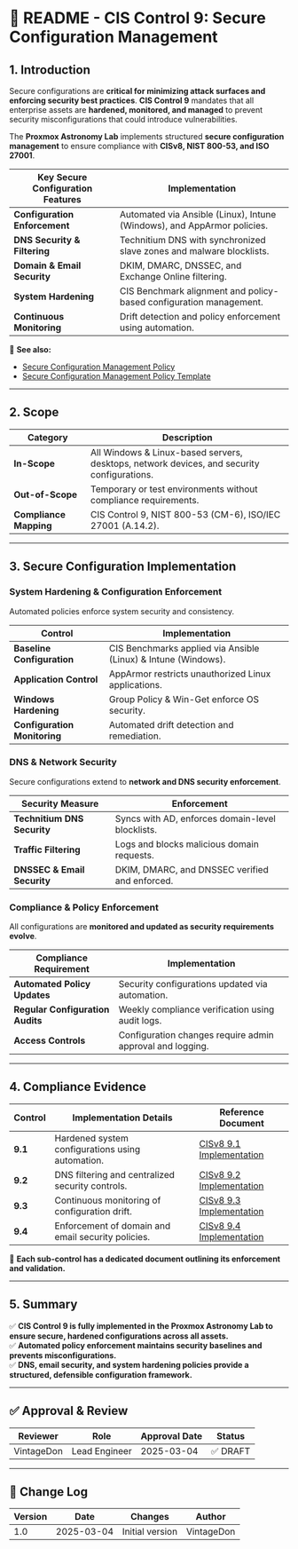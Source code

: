 <!-- ---
title: "README - CIS Control 9: Secure Configuration Management"
description: "An overview of CIS Control 9 and its implementation within the Proxmox Astronomy Lab, ensuring systems and services are securely configured, monitored, and maintained."
author: "VintageDon"
tags: ["CISv8.1", "Secure Configuration", "Hardening", "Compliance", "System Security"]
category: "Compliance"
kb_type: "README"
version: "1.0"
status: "Draft"
last_updated: "2025-03-04"
---
 -->

# **📜 README - CIS Control 9: Secure Configuration Management**

## **1. Introduction**

Secure configurations are **critical for minimizing attack surfaces and enforcing security best practices**. **CIS Control 9** mandates that all enterprise assets are **hardened, monitored, and managed** to prevent security misconfigurations that could introduce vulnerabilities.

The **Proxmox Astronomy Lab** implements structured **secure configuration management** to ensure compliance with **CISv8, NIST 800-53, and ISO 27001**.

| **Key Secure Configuration Features** | **Implementation** |
|--------------------------------------|------------------|
| **Configuration Enforcement** | Automated via Ansible (Linux), Intune (Windows), and AppArmor policies. |
| **DNS Security & Filtering** | Technitium DNS with synchronized slave zones and malware blocklists. |
| **Domain & Email Security** | DKIM, DMARC, DNSSEC, and Exchange Online filtering. |
| **System Hardening** | CIS Benchmark alignment and policy-based configuration management. |
| **Continuous Monitoring** | Drift detection and policy enforcement using automation. |

📌 **See also:**

- [Secure Configuration Management Policy](../cisv81-controls/cisv81-09-secure-configuration-management-policy.md)
- [Secure Configuration Management Policy Template](../cisv81-policy-templates/cisv81-09-secure-configuration-management-template.md)

---

## **2. Scope**

| **Category**  | **Description** |
|--------------|----------------|
| **In-Scope** | All Windows & Linux-based servers, desktops, network devices, and security configurations. |
| **Out-of-Scope** | Temporary or test environments without compliance requirements. |
| **Compliance Mapping** | CIS Control 9, NIST 800-53 (CM-6), ISO/IEC 27001 (A.14.2). |

---

## **3. Secure Configuration Implementation**

### **System Hardening & Configuration Enforcement**

Automated policies enforce system security and consistency.

| **Control** | **Implementation** |
|------------|--------------------|
| **Baseline Configuration** | CIS Benchmarks applied via Ansible (Linux) & Intune (Windows). |
| **Application Control** | AppArmor restricts unauthorized Linux applications. |
| **Windows Hardening** | Group Policy & Win-Get enforce OS security. |
| **Configuration Monitoring** | Automated drift detection and remediation. |

### **DNS & Network Security**

Secure configurations extend to **network and DNS security enforcement**.

| **Security Measure** | **Enforcement** |
|----------------------|----------------|
| **Technitium DNS Security** | Syncs with AD, enforces domain-level blocklists. |
| **Traffic Filtering** | Logs and blocks malicious domain requests. |
| **DNSSEC & Email Security** | DKIM, DMARC, and DNSSEC verified and enforced. |

### **Compliance & Policy Enforcement**

All configurations are **monitored and updated as security requirements evolve**.

| **Compliance Requirement** | **Implementation** |
|--------------------------|------------------|
| **Automated Policy Updates** | Security configurations updated via automation. |
| **Regular Configuration Audits** | Weekly compliance verification using audit logs. |
| **Access Controls** | Configuration changes require admin approval and logging. |

---

## **4. Compliance Evidence**

| **Control** | **Implementation Details** | **Reference Document** |
|------------|----------------------|------------------|
| **9.1** | Hardened system configurations using automation. | [CISv8 9.1 Implementation](./9.1.md) |
| **9.2** | DNS filtering and centralized security controls. | [CISv8 9.2 Implementation](./9.2.md) |
| **9.3** | Continuous monitoring of configuration drift. | [CISv8 9.3 Implementation](./9.3.md) |
| **9.4** | Enforcement of domain and email security policies. | [CISv8 9.4 Implementation](./9.4.md) |

📌 **Each sub-control has a dedicated document outlining its enforcement and validation.**

---

## **5. Summary**

✅ **CIS Control 9 is fully implemented in the Proxmox Astronomy Lab to ensure secure, hardened configurations across all assets.**  
✅ **Automated policy enforcement maintains security baselines and prevents misconfigurations.**  
✅ **DNS, email security, and system hardening policies provide a structured, defensible configuration framework.**  

---

## ✅ Approval & Review

| **Reviewer** | **Role** | **Approval Date** | **Status** |
|-------------|---------|------------------|------------|
| VintageDon | Lead Engineer | 2025-03-04 | ✅ DRAFT |

---

## 📜 Change Log

| **Version** | **Date** | **Changes** | **Author** |
|------------|---------|-------------|------------|
| 1.0 | 2025-03-04 | Initial version | VintageDon |

